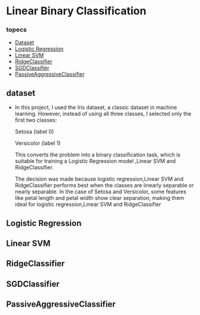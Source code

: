 # Linear Binary Classification

### topecs

- [Dataset](#dataset)
- [Logistic Regression](#logistic-regression)
- [Linear SVM](#linear-svm)
- [RidgeClassifier](#ridgeclassifier)
- [SGDClassifier](#sgdclassifier)
- [PassiveAggressiveClassifier](#passiveaggressiveclassifier)
## dataset
  - In this project, I used the Iris dataset, a classic dataset in machine learning.
    However, instead of using all three classes, I selected only the first two classes:

    Setosa (label 0)

    Versicolor (label 1)


    This converts the problem into a binary classification task, which is suitable for training a Logistic Regression model ,Linear SVM and RidgeClassifier.

    The decision was made because logistic regression,Linear SVM and RidgeClassifier performs best when the classes are linearly separable or nearly separable.
    In the case of Setosa and Versicolor, some features like petal length and petal width show clear separation, making them ideal for logistic regression,Linear SVM and RidgeClassifier
## Logistic Regression
## Linear SVM
## RidgeClassifier
## SGDClassifier
## PassiveAggressiveClassifier